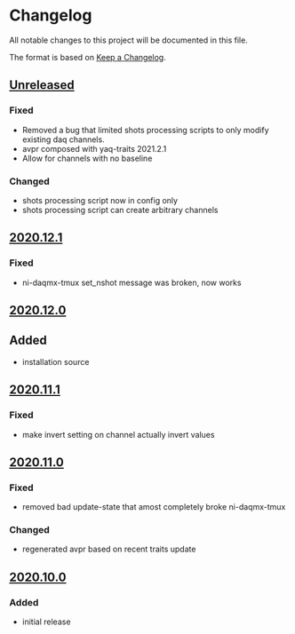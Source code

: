 # Changelog
All notable changes to this project will be documented in this file.

The format is based on [Keep a Changelog](https://keepachangelog.com/).

## [Unreleased]

### Fixed
- Removed a bug that limited shots processing scripts to only modify existing daq channels.  
- avpr composed with yaq-traits 2021.2.1
- Allow for channels with no baseline

### Changed
- shots processing script now in config only
- shots processing script can create arbitrary channels

## [2020.12.1]

### Fixed
- ni-daqmx-tmux set_nshot message was broken, now works

## [2020.12.0]

## Added
- installation source

## [2020.11.1]

### Fixed
- make invert setting on channel actually invert values

## [2020.11.0]

### Fixed
- removed bad update-state that amost completely broke ni-daqmx-tmux

### Changed
- regenerated avpr based on recent traits update

## [2020.10.0]

### Added
- initial release

[Unreleased]: https://gitlab.com/yaq/yaqd-ni/-/compare/v2020.12.1...master
[2020.12.1]: https://gitlab.com/yaq/yaqd-ni/-/compare/v2020.12.0...v2020.12.1
[2020.12.0]: https://gitlab.com/yaq/yaqd-ni/-/compare/v2020.11.1...v2020.12.0
[2020.11.1]: https://gitlab.com/yaq/yaqd-ni/-/compare/v2020.11.0...v2020.11.1
[2020.11.0]: https://gitlab.com/yaq/yaqd-ni/-/compare/v2020.10.0...v2020.11.0
[2020.10.0]: https://gitlab.com/yaq/yaqd-ni/-/tags/v2020.10.0

